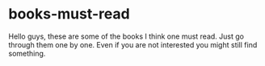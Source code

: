 # books-must-read

Hello guys, these are some of the books I think one must read. Just go through them one by one. Even if you are not interested you might still find something.
